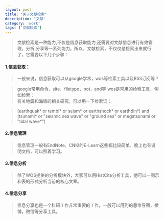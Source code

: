 ```yaml
---
layout: post
title: "关于文献检索"
description: "文献"
category: 'work'
tags: ['文献检索']
---
```



> 文献检索是一种能力,不仅是信息获取能力,还需要对文献信息进行有效管理，分析,分享等一系列能力。所以，文献检索，不仅仅是检索出来就行了，它需要以下几个步骤：

#### 1.信息获取： 
> 一般来说，信息获取可以从google学术，wos等检索工具以及RSS订阅等？


> google常用命令，site、filetype，not，and等
wos是常用的检索工具，例如检索：    
有关地震和海啸的相关研究，可以用一下检索词：

> (earthquak* or tembl* or seism* or earthshock* or earthdin*) and (tsunami* or "seismic sea wave" or "ground sea" or megatsunami or "tidal wave*")

<!--more-->

#### 2.信息管理    

> 信息管理一般有EndNote，CNKI的E-Learn这些都比较简单，晚上也有说明文档，可以照着学习。

#### 3.信息分析    

> 除了WOS提供的分析模块外，大家可以用HistCite分析工具，他可以一图示和表的形式分析当前的核心文章。

#### 4.信息分享    

> 信息分享也是一个科研工作非常重要的工作，一般可以用到的思维导图，微博，微信等分享工具。





